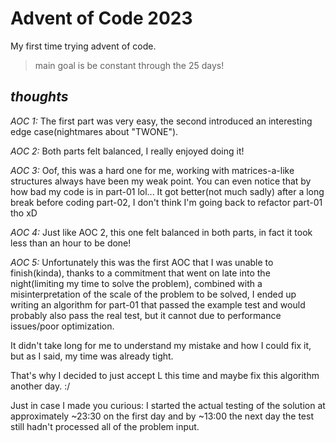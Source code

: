 # Advent of Code 2023

My first time trying advent of code.

> main goal is be constant through the 25 days!

## _thoughts_

*AOC 1:* The first part was very easy, the second introduced an interesting edge case(nightmares about "TWONE").

*AOC 2:* Both parts felt balanced, I really enjoyed doing it!

*AOC 3:* Oof, this was a hard one for me, working with matrices-a-like structures always have been my weak point. You can even notice that by how bad my code is in part-01 lol... It got better(not much sadly) after a long break before coding part-02, I don't think I'm going back to refactor part-01 tho xD

*AOC 4:* Just like AOC 2, this one felt balanced in both parts, in fact it took less than an hour to be done!

*AOC 5:* Unfortunately this was the first AOC that I was unable to finish(kinda), thanks to a commitment that went on late into the night(limiting my time to solve the problem), combined with a misinterpretation of the scale of the problem to be solved, I ended up writing an algorithm for part-01 that passed the example test and would probably also pass the real test, but it cannot due to performance issues/poor optimization.

It didn't take long for me to understand my mistake and how I could fix it, but as I said, my time was already tight.

That's why I decided to just accept L this time and maybe fix this algorithm another day. :/

Just in case I made you curious: I started the actual testing of the solution at approximately ~23:30 on the first day and by ~13:00 the next day the test still hadn't processed all of the problem input.
